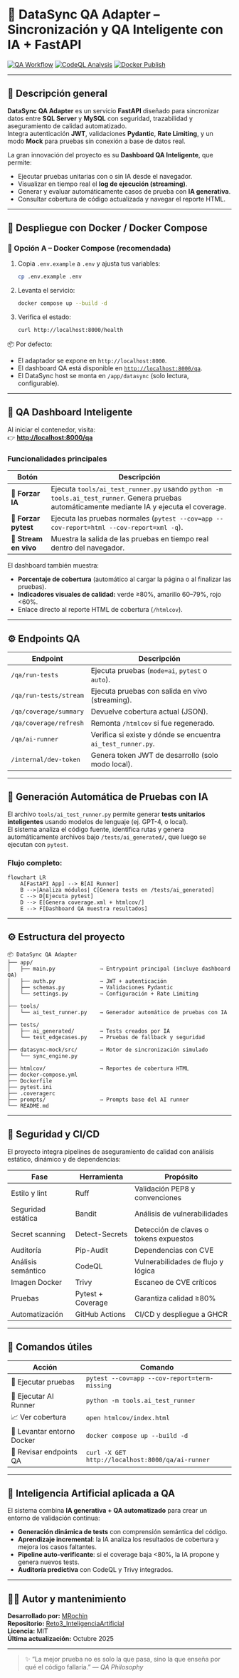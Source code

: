 # 🧠 DataSync QA Adapter – Sincronización y QA Inteligente con IA + FastAPI

[![QA Workflow](https://github.com/MRochin/Reto3_InteligenciaArtificial/actions/workflows/qa.yml/badge.svg)](https://github.com/MRochin/Reto3_InteligenciaArtificial/actions/workflows/qa.yml)
[![CodeQL Analysis](https://github.com/MRochin/Reto3_InteligenciaArtificial/actions/workflows/codeql.yml/badge.svg)](https://github.com/MRochin/Reto3_InteligenciaArtificial/actions/workflows/codeql.yml)
[![Docker Publish](https://github.com/MRochin/Reto3_InteligenciaArtificial/actions/workflows/docker-publish.yml/badge.svg)](https://github.com/MRochin/Reto3_InteligenciaArtificial/actions/workflows/docker-publish.yml)

---

## 🧩 Descripción general

**DataSync QA Adapter** es un servicio **FastAPI** diseñado para sincronizar datos entre **SQL Server** y **MySQL** con seguridad, trazabilidad y aseguramiento de calidad automatizado.  
Integra autenticación **JWT**, validaciones **Pydantic**, **Rate Limiting**, y un modo **Mock** para pruebas sin conexión a base de datos real.

La gran innovación del proyecto es su **Dashboard QA Inteligente**, que permite:
- Ejecutar pruebas unitarias con o sin IA desde el navegador.
- Visualizar en tiempo real el **log de ejecución (streaming)**.
- Generar y evaluar automáticamente casos de prueba con **IA generativa**.
- Consultar cobertura de código actualizada y navegar el reporte HTML.

---

## 🚀 Despliegue con Docker / Docker Compose

### 🧱 Opción A – Docker Compose (recomendada)
1. Copia `.env.example` a `.env` y ajusta tus variables:
   ```bash
   cp .env.example .env
   ```
2. Levanta el servicio:
   ```bash
   docker compose up --build -d
   ```
3. Verifica el estado:
   ```bash
   curl http://localhost:8000/health
   ```

📦 Por defecto:
- El adaptador se expone en `http://localhost:8000`.
- El dashboard QA está disponible en [`http://localhost:8000/qa`](http://localhost:8000/qa).
- El DataSync host se monta en `/app/datasync` (solo lectura, configurable).

---

## 🧪 QA Dashboard Inteligente

Al iniciar el contenedor, visita:  
👉 **[http://localhost:8000/qa](http://localhost:8000/qa)**

### Funcionalidades principales
| Botón | Descripción |
|--------|--------------|
| 🤖 **Forzar IA** | Ejecuta `tools/ai_test_runner.py` usando `python -m tools.ai_test_runner`. Genera pruebas automáticamente mediante IA y ejecuta el coverage. |
| 🐍 **Forzar pytest** | Ejecuta las pruebas normales (`pytest --cov=app --cov-report=html --cov-report=xml -q`). |
| 📡 **Stream en vivo** | Muestra la salida de las pruebas en tiempo real dentro del navegador. |

El dashboard también muestra:
- **Porcentaje de cobertura** (automático al cargar la página o al finalizar las pruebas).
- **Indicadores visuales de calidad:** verde ≥80%, amarillo 60–79%, rojo <60%.
- Enlace directo al reporte HTML de cobertura (`/htmlcov`).

---

## ⚙️ Endpoints QA

| Endpoint | Descripción |
|-----------|-------------|
| `/qa/run-tests` | Ejecuta pruebas (`mode=ai`, `pytest` o `auto`). |
| `/qa/run-tests/stream` | Ejecuta pruebas con salida en vivo (streaming). |
| `/qa/coverage/summary` | Devuelve cobertura actual (JSON). |
| `/qa/coverage/refresh` | Remonta `/htmlcov` si fue regenerado. |
| `/qa/ai-runner` | Verifica si existe y dónde se encuentra `ai_test_runner.py`. |
| `/internal/dev-token` | Genera token JWT de desarrollo (solo modo local). |

---

## 🧠 Generación Automática de Pruebas con IA

El archivo `tools/ai_test_runner.py` permite generar **tests unitarios inteligentes** usando modelos de lenguaje (ej. GPT-4, o local).  
El sistema analiza el código fuente, identifica rutas y genera automáticamente archivos bajo `/tests/ai_generated/`, que luego se ejecutan con `pytest`.

### Flujo completo:

```mermaid
flowchart LR
    A[FastAPI App] --> B[AI Runner]
    B -->|Analiza módulos| C[Genera tests en /tests/ai_generated]
    C --> D[Ejecuta pytest]
    D --> E[Genera coverage.xml + htmlcov/]
    E --> F[Dashboard QA muestra resultados]
```

---

## ⚙️ Estructura del proyecto

```
📦 DataSync QA Adapter
├── app/
│   ├── main.py              → Entrypoint principal (incluye dashboard QA)
│   ├── auth.py              → JWT + autenticación
│   ├── schemas.py           → Validaciones Pydantic
│   └── settings.py          → Configuración + Rate Limiting
│
├── tools/
│   └── ai_test_runner.py    → Generador automático de pruebas con IA
│
├── tests/
│   ├── ai_generated/        → Tests creados por IA
│   └── test_edgecases.py    → Pruebas de fallback y seguridad
│
├── datasync-mock/src/       → Motor de sincronización simulado
│   └── sync_engine.py
│
├── htmlcov/                 → Reportes de cobertura HTML
├── docker-compose.yml
├── Dockerfile
├── pytest.ini
├── .coveragerc
├── prompts/                 → Prompts base del AI runner
└── README.md
```

---

## 🔐 Seguridad y CI/CD

El proyecto integra pipelines de aseguramiento de calidad con análisis estático, dinámico y de dependencias:

| Fase | Herramienta | Propósito |
|------|--------------|-----------|
| Estilo y lint | Ruff | Validación PEP8 y convenciones |
| Seguridad estática | Bandit | Análisis de vulnerabilidades |
| Secret scanning | Detect-Secrets | Detección de claves o tokens expuestos |
| Auditoría | Pip-Audit | Dependencias con CVE |
| Análisis semántico | CodeQL | Vulnerabilidades de flujo y lógica |
| Imagen Docker | Trivy | Escaneo de CVE críticos |
| Pruebas | Pytest + Coverage | Garantiza calidad ≥80% |
| Automatización | GitHub Actions | CI/CD y despliegue a GHCR |

---

## 🧪 Comandos útiles

| Acción | Comando |
|--------|----------|
| 🧪 Ejecutar pruebas | `pytest --cov=app --cov-report=term-missing` |
| 🤖 Ejecutar AI Runner | `python -m tools.ai_test_runner` |
| 📈 Ver cobertura | `open htmlcov/index.html` |
| 🐳 Levantar entorno Docker | `docker compose up --build -d` |
| 🔧 Revisar endpoints QA | `curl -X GET http://localhost:8000/qa/ai-runner` |

---

## 🧠 Inteligencia Artificial aplicada a QA

El sistema combina **IA generativa + QA automatizado** para crear un entorno de validación continua:
- **Generación dinámica de tests** con comprensión semántica del código.
- **Aprendizaje incremental**: la IA analiza los resultados de cobertura y mejora los casos faltantes.
- **Pipeline auto-verificante**: si el coverage baja <80%, la IA propone y genera nuevos tests.
- **Auditoría predictiva** con CodeQL y Trivy integrados.

---

## 🧑‍💻 Autor y mantenimiento

**Desarrollado por:** [MRochin](https://github.com/MRochin)  
**Repositorio:** [Reto3_InteligenciaArtificial](https://github.com/MRochin/Reto3_InteligenciaArtificial)  
**Licencia:** MIT  
**Última actualización:** Octubre 2025

---

> ✨ “La mejor prueba no es solo la que pasa, sino la que enseña por qué el código fallaría.” — *QA Philosophy*
